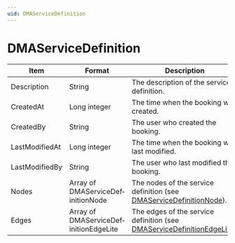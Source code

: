 ```yaml
---
uid: DMAServiceDefinition
---
```


# DMAServiceDefinition

| Item           | Format                                 | Description                                                                                                |
|----------------|----------------------------------------|------------------------------------------------------------------------------------------------------------|
| Description    | String                                 | The description of the service definition.                                                                 |
| CreatedAt      | Long integer                           | The time when the booking was created.                                                                     |
| CreatedBy      | String                                 | The user who created the booking.                                                                          |
| LastModifiedAt | Long integer                           | The time when the booking was last modified.                                                               |
| LastModifiedBy | String                                 | The user who last modified the booking.                                                                    |
| Nodes          | Array of DMAServiceDef­initionNode     | The nodes of the service definition (see [DMAServiceDefinitionNode](xref:DMAServiceDefinitionNode)).         |
| Edges          | Array of DMAServiceDef­initionEdgeLite | The edges of the service definition (see [DMAServiceDefinitionEdgeLite](xref:DMAServiceDefinitionEdgeLite)). |
